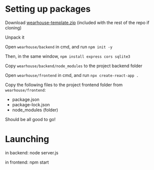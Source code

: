 # Setting up packages

Download [wearhouse-template.zip](https://github.com/Lucien-Aibel-Champlain/team-reagan-starwars-lms/blob/gitignore-changes/wearhouse-template.zip) (included with the rest of the repo if cloning)

Unpack it

Open `wearhouse/backend` in cmd, and run `npm init -y`

Then, in the same window, `npm install express cors sqlite3`

Copy `wearhouse/backend/node_modules` to the project backend folder

Open `wearhouse/frontend` in cmd, and run `npx create-react-app .`

Copy the following files to the project frontend folder from `wearhouse/frontend`:

 - package.json
 - package-lock.json
 - node_modules (folder)

Should be all good to go!


# Launching
in backend:
node server.js

in frontend:
npm start
